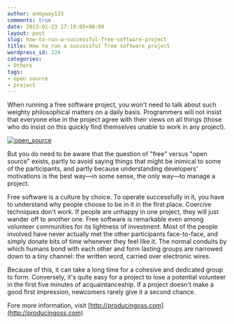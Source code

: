 ```yaml
---
author: onmyway133
comments: true
date: 2013-01-23 17:19:05+00:00
layout: post
slug: how-to-run-a-successful-free-software-project
title: How to run a successful free software project
wordpress_id: 224
categories:
- Others
tags:
- open source
- project
---
```


When running a free software project, you won't need to talk about such weighty philosophical matters on a daily basis. Programmers will not insist that everyone else in the project agree with their views on all things (those who do insist on this quickly find themselves unable to work in any project). 




<!-- more -->  

[![open_source](http://www.fantageek.com/wp-content/uploads/2013/01/open_source.gif)](http://www.fantageek.com/224/how-to-run-a-successful-free-software-project/open_source/#main)




But you do need to be aware that the question of "free" versus "open source" exists, partly to avoid saying things that might be inimical to some of the participants, and partly because understanding developers' motivations is the best way—in some sense, the only way—to manage a project.




Free software is a culture by choice. To operate successfully in it, you have to understand why people choose to be in it in the first place. Coercive techniques don't work. If people are unhappy in one project, they will just wander off to another one. Free software is remarkable even among volunteer communities for its lightness of investment. Most of the people involved have never   actually met the other participants face-to-face, and simply donate bits of time whenever they feel like it. The normal conduits by which humans bond with each other and form lasting groups are narrowed down to a tiny channel: the written word, carried over electronic wires. 




Because of this, it can take a long time for a cohesive and dedicated group to form. Conversely, it's quite easy for a project to lose a potential volunteer in the first five minutes of acquaintanceship. If a project doesn't make a good first impression, newcomers rarely give it a second chance.




Fore more information, visit [http://producingoss.com](http://producingoss.com)
